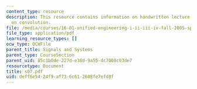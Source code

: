 ```yaml
---
content_type: resource
description: This resource contains information on handwritten lecture notes based
  on convolution.
file: /media/courses/16-01-unified-engineering-i-ii-iii-iv-fall-2005-spring-2006/deff6e5424f9af736c612608fe7efd8f_s07.pdf
file_type: application/pdf
learning_resource_types: []
ocw_type: OCWFile
parent_title: Signals and Systems
parent_type: CourseSection
parent_uid: 85c1b0de-227d-e38d-9a55-dc7008c03de7
resourcetype: Document
title: s07.pdf
uid: deff6e54-24f9-af73-6c61-2608fe7efd8f
---
```

